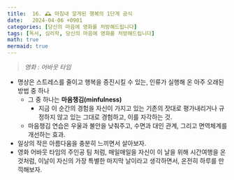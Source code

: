 ```yaml
---
title:  16. 🕰️ 마침내 알게된 행복의 1단계 공식
date:   2024-04-06 +0901
categories: [당신의 마음에 영화를 처방해드립니다]
tags: [독서, 심리학, 당신의 마음에 영화를 처방해드립니다]
math: true
mermaid: true
---
```


> *영화 : 어바웃 타임*

- 명상은 스트레스를 줄이고 행복을 증진시킬 수 있는, 인류가 실행해 온 아주 오래된 방법 중 하나
    - 그 중 하나는 **마음챙김(minfulness)**
        - 지금 이 순간의 경험을 자신이 가지고 있는 기존의 잣대로 평가내리거나 규정하지 않고 있는 그대로 경험하고, 이를 자각하는 것.
    - 마음챙김 연습은 우울과 불안을 낮춰주고, 수면과 대인 관계, 
    그리고 면역체계를 개선하는 효과.
- 일상의 작은 아름다움을 충분히 느끼면서 살아보자.
- 영화 어바웃 타임의 주인공 팀 처럼, 매일매일을 자신이 이 날을 위해 시간여행을 온 것처럼, 
이날이 자신의 가장 특별한 마지막 날이라고 생각하면서, 온전히 하루를 만끽해보자.